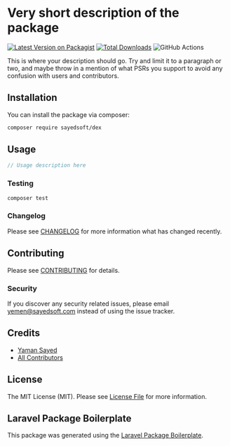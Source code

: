 # Very short description of the package

[![Latest Version on Packagist](https://img.shields.io/packagist/v/sayedsoft/dex.svg?style=flat-square)](https://packagist.org/packages/sayedsoft/dex)
[![Total Downloads](https://img.shields.io/packagist/dt/sayedsoft/dex.svg?style=flat-square)](https://packagist.org/packages/sayedsoft/dex)
![GitHub Actions](https://github.com/sayedsoft/dex/actions/workflows/main.yml/badge.svg)

This is where your description should go. Try and limit it to a paragraph or two, and maybe throw in a mention of what PSRs you support to avoid any confusion with users and contributors.

## Installation

You can install the package via composer:

```bash
composer require sayedsoft/dex
```

## Usage

```php
// Usage description here
```

### Testing

```bash
composer test
```

### Changelog

Please see [CHANGELOG](CHANGELOG.md) for more information what has changed recently.

## Contributing

Please see [CONTRIBUTING](CONTRIBUTING.md) for details.

### Security

If you discover any security related issues, please email yemen@sayedsoft.com instead of using the issue tracker.

## Credits

-   [Yaman Sayed](https://github.com/sayedsoft)
-   [All Contributors](../../contributors)

## License

The MIT License (MIT). Please see [License File](LICENSE.md) for more information.

## Laravel Package Boilerplate

This package was generated using the [Laravel Package Boilerplate](https://laravelpackageboilerplate.com).
